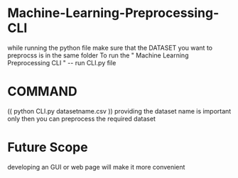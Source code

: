 # Machine-Learning-Preprocessing-CLI

while running the python file make sure that the DATASET you want to preprocss is in the same folder 
To run the " Machine Learning Preprocessing CLI "
-- run CLI.py file 

# COMMAND # 
(( python CLI.py datasetname.csv ))
providing the dataset name is important only then you can preprocess the required dataset

# Future Scope #
developing an GUI or web page will make it more convenient
